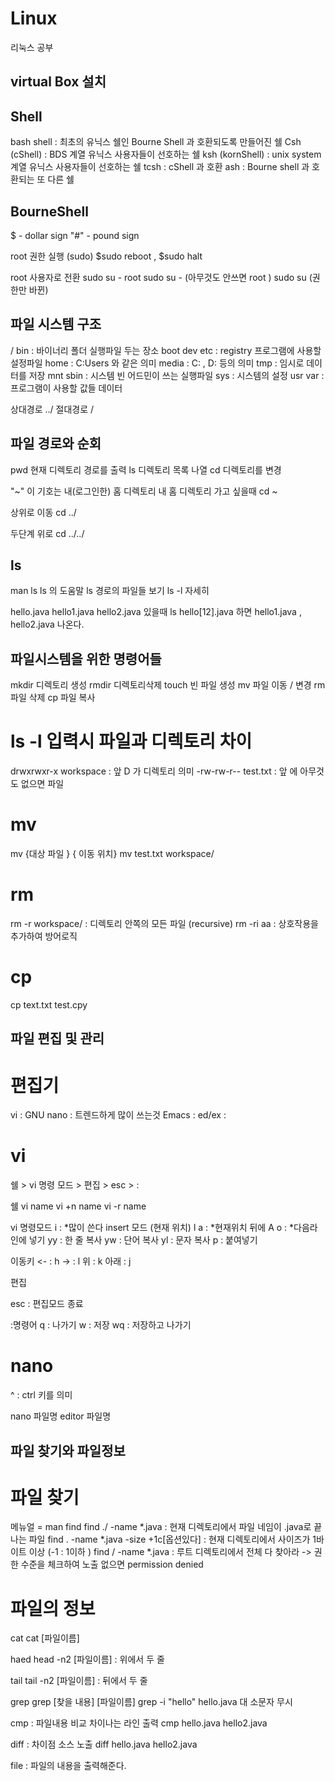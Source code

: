 # Linux
리눅스 공부

## virtual Box 설치

## Shell

bash shell : 최초의 유닉스 쉘인 Bourne Shell 과 호환되도록 만들어진 쉘
Csh (cShell) : BDS 계열 유닉스 사용자들이 선호하는 쉘
ksh (kornShell) : unix system 계열 유닉스 사용자들이 선호하는 쉘
tcsh : cShell 과 호환
ash :  Bourne shell 과 호환되는 또 다른 쉘

## BourneShell

$ - dollar sign
"#" - pound sign

root 권한 실행 (sudo) $sudo reboot , $sudo halt

root 사용자로 전환
    sudo su - root
    sudo su - (아무것도 안쓰면 root )
    sudo su (권한만 바뀐)


## 파일 시스템 구조
/
bin     : 바이너리 폴더 실행파일 두는 장소
boot
dev
etc     : registry 프로그램에 사용할 설정파일
home    : C:Users 와 같은 의미
media   : C: , D: 등의 의미
tmp     : 임시로 데이터를 저장
mnt
sbin    : 시스템 빈 어드민이 쓰는 실행파일
sys     : 시스템의 설정
usr
var     : 프로그램이 사용할 값들 데이터

상대경로 ../
절대경로 /

## 파일 경로와 순회
pwd     현재 디렉토리 경로를 출력
ls      디렉토리 목록 나열
cd      디렉토리를 변경

"~" 이 기호는 내(로그인한) 홈 디렉토리
내 홈 디렉토리 가고 싶을때 cd ~

상위로 이동
cd ../

두단계 위로
cd ../../

## ls
man ls  ls 의 도움말
ls      경로의 파일들 보기
ls -l   자세히

hello.java hello1.java hello2.java
있을때
ls hello[12].java 하면
hello1.java , hello2.java 나온다.


## 파일시스템을 위한 명령어들
mkdir   디렉토리 생성
rmdir   디렉토리삭제
touch   빈 파일 생성
mv      파일 이동 / 변경
rm      파일 삭제
cp      파일 복사

# ls -l 입력시 파일과 디렉토리 차이
drwxrwxr-x  workspace : 앞 D 가 디렉토리 의미
-rw-rw-r--  test.txt  : 앞 에 아무것도 없으면 파일

# mv
mv {대상 파일 } { 이동 위치}
mv test.txt workspace/

# rm
rm -r workspace/    :   디렉토리 안쪽의 모든 파일 (recursive)
rm -ri aa           :   상호작용을 추가하여 방어로직

# cp
cp text.txt test.cpy

## 파일 편집 및 관리

# 편집기
vi          :
GNU nano    :   트렌드하게 많이 쓰는것
Emacs       :
ed/ex       :

# vi

쉘 > vi 명령 모드 > 편집 > esc > :

쉘
vi name
vi +n name
vi -r name

vi 명령모드
i   :   *많이 쓴다 insert 모드 (현재 위치)
l
a   :   *현재위치 뒤에
A
o   :   *다음라인에 넣기
yy  :   한 줄 복사
yw  :   단어 복사
yl  :   문자 복사
p   :   붙여넣기


이동키
<- : h
-> : l
위 : k
아래 : j

편집

esc : 편집모드 종료

:명령어
q   :   나가기
w   :   저장
wq  :   저장하고 나가기

# nano
^ : ctrl 키를 의미

nano 파일명
editor 파일명

## 파일 찾기와 파일정보

# 파일 찾기
메뉴얼 = man find
find ./ -name *.java                            :   현재 디렉토리에서 파일 네임이 .java로 끝나는 파일
find . -name *.java -size +1c[옵션있다]          :   현재 디렉토리에서 사이즈가 1바이트 이상 (-1 : 1이하 )
find / -name *.java                             :   루트 디렉토리에서 전체 다 찾아라 -> 권한 수준을 체크하여 노출 없으면 permission denied

# 파일의 정보

cat
cat [파일이름]

haed
head -n2 [파일이름] : 위에서 두 줄

tail
tail -n2 [파일이름] : 뒤에서 두 줄

grep
grep [찾을 내용] [파일이름]
grep -i "hello" hello.java 대 소문자 무시

cmp : 파일내용 비교 차이나는 라인 출력
cmp hello.java hello2.java

diff : 차이점 소스 노출
diff hello.java hello2.java

file : 파일의 내용을 출력해준다.